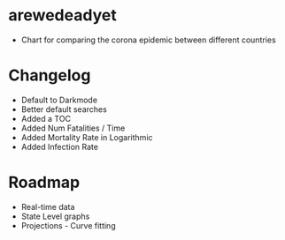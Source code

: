# arewedeadyet
- Chart for comparing the corona epidemic between different countries


# Changelog
- Default to Darkmode
- Better default searches
- Added a TOC
- Added Num Fatalities / Time
- Added Mortality Rate in Logarithmic
- Added Infection Rate


# Roadmap
- Real-time data
- State Level graphs
- Projections - Curve fitting
